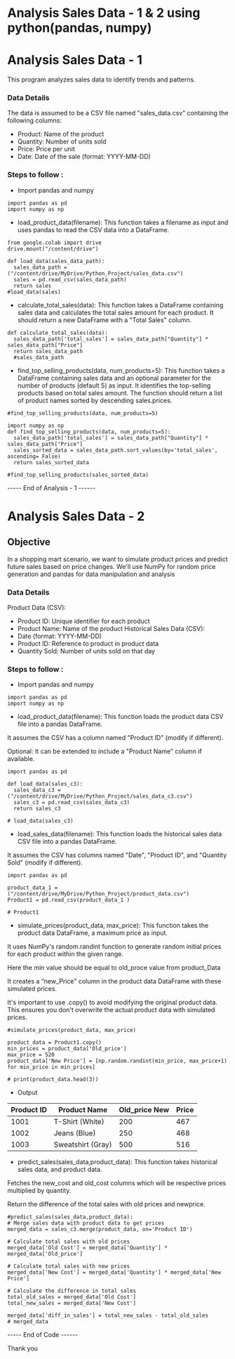 # Analysis Sales Data - 1 & 2 using python(pandas, numpy)
# Analysis Sales Data - 1

This program analyzes sales data to identify trends and patterns.

### Data Details

The data is assumed to be a CSV file named "sales_data.csv" containing the following columns:

- Product: Name of the product
- Quantity: Number of units sold
- Price: Price per unit
- Date: Date of the sale (format: YYYY-MM-DD)

### Steps to follow :

- Import pandas and numpy

``` 
import pandas as pd
import numpy as np
```

- load_product_data(filename):
 This function takes a filename as input and uses pandas to read the CSV data into a DataFrame.



```
from google.colab import drive
drive.mount("/content/drive")

def load_data(sales_data_path):
  sales_data_path = ("/content/drive/MyDrive/Python_Project/sales_data.csv")
  sales = pd.read_csv(sales_data_path)
  return sales
#load_data(sales)

```

- calculate_total_sales(data): 
This function takes a DataFrame containing sales data and calculates the total sales amount for each product. It should return a new DataFrame with a "Total Sales" column.

``` 
def calculate_total_sales(data):
  sales_data_path['total_sales'] = sales_data_path["Quantity"] * sales_data_path["Price"]
  return sales_data_path
  #sales_data_path
  ```

- find_top_selling_products(data, num_products=5): 
This function takes a DataFrame containing sales data and an optional parameter for the number of products (default 5) as input. It identifies the top-selling products based on total sales amount. The function should return a list of product names sorted by descending sales.prices.

```
#find_top_selling_products(data, num_products=5)

import numpy as np
def find_top_selling_products(data, num_products=5):
  sales_data_path['total_sales'] = sales_data_path["Quantity"] * sales_data_path["Price"]
  sales_sorted_data = sales_data_path.sort_values(by='total_sales', ascending= False)
  return sales_sorted_data

#find_top_selling_products(sales_sorted_data)
```

----- End of Analysis - 1 ------


# Analysis Sales Data - 2

## Objective

In a shopping mart scenario, we want to simulate product prices and predict future sales based on price changes. We'll use NumPy for random price generation and pandas for data manipulation and analysis

### Data Details

Product Data (CSV):
- Product ID: Unique identifier for each product
- Product Name: Name of the product
Historical Sales Data (CSV):
- Date (format: YYYY-MM-DD)
- Product ID: Reference to product in product data
- Quantity Sold: Number of units sold on that day

### Steps to follow :

- Import pandas and numpy

``` 
import pandas as pd
import numpy as np
```

- load_product_data(filename):
This function loads the product data CSV file into a pandas DataFrame.

It assumes the CSV has a column named "Product ID" (modify if different).

Optional: It can be extended to include a "Product Name" column if available.



```
import pandas as pd

def load_data(sales_c3):
  sales_data_c3 = ("/content/drive/MyDrive/Python_Project/sales_data_c3.csv")
  sales_c3 = pd.read_csv(sales_data_c3)
  return sales_c3

# load_data(sales_c3)

```

- load_sales_data(filename):
This function loads the historical sales data CSV file into a pandas DataFrame.

It assumes the CSV has columns named "Date", "Product ID", and "Quantity Sold" (modify if different).

``` 
import pandas as pd

product_data_1 = ("/content/drive/MyDrive/Python_Project/product_data.csv")
Product1 = pd.read_csv(product_data_1 )

# Product1
  ```

- simulate_prices(product_data, max_price):
This function takes the product data DataFrame, a maximum price as input.

It uses NumPy's random.randint function to generate random initial prices for each product within the given range.

Here the min value should be equal to old_proce value from product_Data

It creates a “new_Price" column in the product data DataFrame with these simulated prices.

It's important to use .copy() to avoid modifying the original product data. This ensures you don't overwrite the actual product data with simulated prices.

```
#simulate_prices(product_data, max_price)

product_data = Product1.copy()
min_prices = product_data['Old_price']
max_price = 520
product_data['New Price'] = [np.random.randint(min_price, max_price+1) for min_price in min_prices]

# print(product_data.head(3))
```
- Output
  
|Product ID | Product Name | Old_price  New |Price|
|-----------|--------------|----------------|-----|
|   1001   | T-Shirt (White) | 200  |  467 |
|  1002    |   Jeans (Blue)  | 250  |  468 |
|   1003  |Sweatshirt (Gray) | 500  |  516 |

- predict_sales(sales_data,product_data):
This function takes historical sales data, and product data.

Fetches the new_cost and old_cost columns which will be respective prices multiplied by quantity.

Return the difference of the total sales with old prices and newprice.

```
#predict_sales(sales_data,product_data):
# Merge sales data with product data to get prices
merged_data = sales_c3.merge(product_data, on='Product ID')

# Calculate total sales with old prices
merged_data['Old Cost'] = merged_data['Quantity'] * merged_data['Old_price']

# Calculate total sales with new prices
merged_data['New Cost'] = merged_data['Quantity'] * merged_data['New Price']

# Calculate the difference in total sales
total_old_sales = merged_data['Old Cost']
total_new_sales = merged_data['New Cost']

merged_data['diff_in_sales'] = total_new_sales - total_old_sales
# merged_data

```

----- End of Code ------

Thank you
